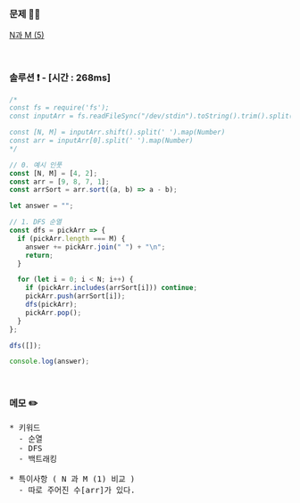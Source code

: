 ### 문제 🤨❔

[N과 M (5)](https://www.acmicpc.net/problem/15654)

<br>

### 솔루션 ❗️ - [시간 : 268ms]

```js
/*
const fs = require('fs');
const inputArr = fs.readFileSync("/dev/stdin").toString().trim().split("\n");

const [N, M] = inputArr.shift().split(' ').map(Number)
const arr = inputArr[0].split(' ').map(Number)
*/

// 0. 예시 인풋
const [N, M] = [4, 2];
const arr = [9, 8, 7, 1];
const arrSort = arr.sort((a, b) => a - b);

let answer = "";

// 1. DFS 순열
const dfs = pickArr => {
  if (pickArr.length === M) {
    answer += pickArr.join(" ") + "\n";
    return;
  }

  for (let i = 0; i < N; i++) {
    if (pickArr.includes(arrSort[i])) continue;
    pickArr.push(arrSort[i]);
    dfs(pickArr);
    pickArr.pop();
  }
};

dfs([]);

console.log(answer);
```

<br>

### 메모 ✏️

<pre>
* 키워드
  - 순열 
  - DFS
  - 백트래킹

* 특이사항 ( N 과 M (1) 비교 )
  - 따로 주어진 수[arr]가 있다.
</pre>
